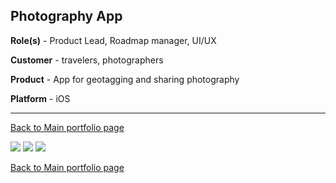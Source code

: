 ## Photography App

**Role(s)** - Product Lead, Roadmap manager, UI/UX

**Customer** - travelers, photographers 

**Product** - App for geotagging and sharing photography

**Platform** - iOS

---

[Back to Main portfolio page](https://bienaim.github.io)


<img src="images/image_1.png?raw=true"/>

<img src="images/image_2.png?raw=true"/>

<img src="images/image_3.png?raw=true"/>


[Back to Main portfolio page](https://bienaim.github.io)
